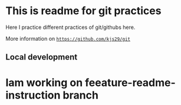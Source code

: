 # This is readme for git practices

Here I practice different practices of git/githubs here.

More information on [`https://github.com/kjs29/git`](https://github.com/kjs29/git)

## Local development
# Iam working on feeature-readme-instruction branch